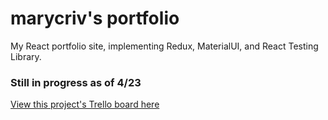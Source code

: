 # marycriv's portfolio

My React portfolio site, implementing Redux, MaterialUI, and React Testing Library.

### Still in progress as of 4/23
[View this project's Trello board here](https://trello.com/b/e6ueiZ7Z/portfolio-site)